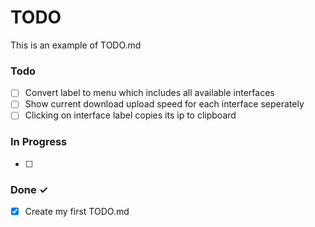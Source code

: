 # TODO

This is an example of TODO.md


### Todo

- [ ] Convert label to menu which includes all available interfaces
- [ ] Show current download upload speed for each interface seperately
- [ ] Clicking on interface label copies its ip to clipboard

### In Progress

- [ ]

### Done ✓

- [x] Create my first TODO.md
